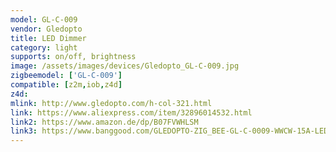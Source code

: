 ```yaml
---
model: GL-C-009
vendor: Gledopto
title: LED Dimmer
category: light
supports: on/off, brightness
image: /assets/images/devices/Gledopto_GL-C-009.jpg
zigbeemodel: ['GL-C-009']
compatible: [z2m,iob,z4d]
z4d: 
mlink: http://www.gledopto.com/h-col-321.html
link: https://www.aliexpress.com/item/32896014532.html
link2: https://www.amazon.de/dp/B07FVWHLSM
link3: https://www.banggood.com/GLEDOPTO-ZIG_BEE-GL-C-0009-WWCW-15A-LED-Dimmer-Strip-Light-Controller-Work-With-Alexa-DC12-24V-p-1471009.html
---
```


